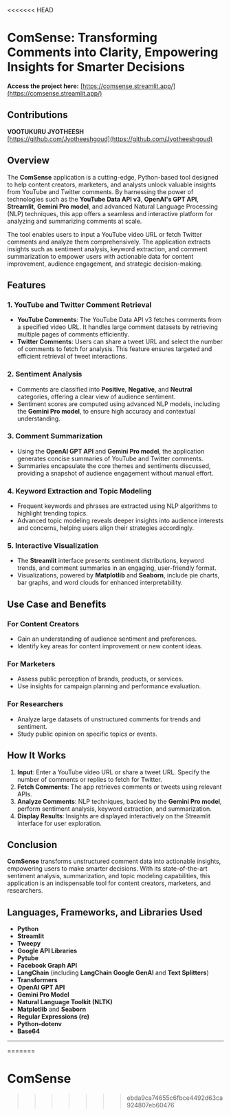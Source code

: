 <<<<<<< HEAD


# ComSense: Transforming Comments into Clarity, Empowering Insights for Smarter Decisions  

**Access the project here:** [https://comsense.streamlit.app/](https://comsense.streamlit.app/)  

## Contributions  

**VOOTUKURU JYOTHEESH**  
[https://github.com/Jyotheeshgoud](https://github.com/Jyotheeshgoud)  

## Overview  

The **ComSense** application is a cutting-edge, Python-based tool designed to help content creators, marketers, and analysts unlock valuable insights from YouTube and Twitter comments. By harnessing the power of technologies such as the **YouTube Data API v3**, **OpenAI's GPT API**, **Streamlit**, **Gemini Pro model**, and advanced Natural Language Processing (NLP) techniques, this app offers a seamless and interactive platform for analyzing and summarizing comments at scale.  

The tool enables users to input a YouTube video URL or fetch Twitter comments and analyze them comprehensively. The application extracts insights such as sentiment analysis, keyword extraction, and comment summarization to empower users with actionable data for content improvement, audience engagement, and strategic decision-making.  

## Features  

### 1. **YouTube and Twitter Comment Retrieval**  
   - **YouTube Comments**: The YouTube Data API v3 fetches comments from a specified video URL. It handles large comment datasets by retrieving multiple pages of comments efficiently.  
   - **Twitter Comments**: Users can share a tweet URL and select the number of comments to fetch for analysis. This feature ensures targeted and efficient retrieval of tweet interactions.  

### 2. **Sentiment Analysis**  
   - Comments are classified into **Positive**, **Negative**, and **Neutral** categories, offering a clear view of audience sentiment.  
   - Sentiment scores are computed using advanced NLP models, including the **Gemini Pro model**, to ensure high accuracy and contextual understanding.  

### 3. **Comment Summarization**  
   - Using the **OpenAI GPT API** and **Gemini Pro model**, the application generates concise summaries of YouTube and Twitter comments.  
   - Summaries encapsulate the core themes and sentiments discussed, providing a snapshot of audience engagement without manual effort.  

### 4. **Keyword Extraction and Topic Modeling**  
   - Frequent keywords and phrases are extracted using NLP algorithms to highlight trending topics.  
   - Advanced topic modeling reveals deeper insights into audience interests and concerns, helping users align their strategies accordingly.  

### 5. **Interactive Visualization**  
   - The **Streamlit** interface presents sentiment distributions, keyword trends, and comment summaries in an engaging, user-friendly format.  
   - Visualizations, powered by **Matplotlib** and **Seaborn**, include pie charts, bar graphs, and word clouds for enhanced interpretability.  

## Use Case and Benefits  

### **For Content Creators**  
- Gain an understanding of audience sentiment and preferences.  
- Identify key areas for content improvement or new content ideas.  

### **For Marketers**  
- Assess public perception of brands, products, or services.  
- Use insights for campaign planning and performance evaluation.  

### **For Researchers**  
- Analyze large datasets of unstructured comments for trends and sentiment.  
- Study public opinion on specific topics or events.  

## How It Works  

1. **Input**: Enter a YouTube video URL or share a tweet URL. Specify the number of comments or replies to fetch for Twitter.  
2. **Fetch Comments**: The app retrieves comments or tweets using relevant APIs.  
3. **Analyze Comments**: NLP techniques, backed by the **Gemini Pro model**, perform sentiment analysis, keyword extraction, and summarization.  
4. **Display Results**: Insights are displayed interactively on the Streamlit interface for user exploration.  

## Conclusion  

**ComSense** transforms unstructured comment data into actionable insights, empowering users to make smarter decisions. With its state-of-the-art sentiment analysis, summarization, and topic modeling capabilities, this application is an indispensable tool for content creators, marketers, and researchers.  


## Languages, Frameworks, and Libraries Used  

- **Python**  
- **Streamlit**  
- **Tweepy**  
- **Google API Libraries**  
- **Pytube**  
- **Facebook Graph API**  
- **LangChain** (including **LangChain Google GenAI** and **Text Splitters**)  
- **Transformers**  
- **OpenAI GPT API**  
- **Gemini Pro Model**  
- **Natural Language Toolkit (NLTK)**  
- **Matplotlib** and **Seaborn**  
- **Regular Expressions (re)**  
- **Python-dotenv**  
- **Base64**

---  
=======
# ComSense
>>>>>>> ebda9ca74655c6fbce4492d63ca924807eb60476
